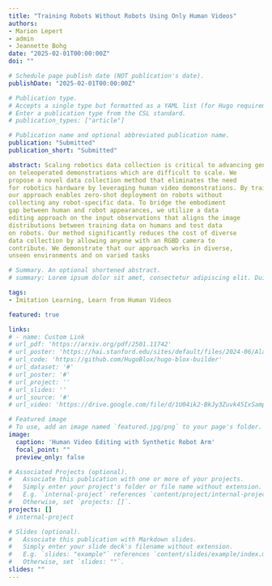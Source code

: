 ```yaml
---
title: "Training Robots Without Robots Using Only Human Videos"
authors: 
- Marion Lepert
- admin
- Jeannette Bohg
date: "2025-02-01T00:00:00Z"
doi: ""

# Schedule page publish date (NOT publication's date).
publishDate: "2025-02-01T00:00:00Z"

# Publication type.
# Accepts a single type but formatted as a YAML list (for Hugo requirements).
# Enter a publication type from the CSL standard.
# publication_types: ["article"]

# Publication name and optional abbreviated publication name.
publication: "Submitted"
publication_short: "Submitted"

abstract: Scaling robotics data collection is critical to advancing general-purpose robots. Current approaches often rely
on teleoperated demonstrations which are difficult to scale. We
propose a novel data collection method that eliminates the need
for robotics hardware by leveraging human video demonstrations. By training imitation learning policies on this human data,
our approach enables zero-shot deployment on robots without
collecting any robot-specific data. To bridge the embodiment
gap between human and robot appearances, we utilize a data
editing approach on the input observations that aligns the image
distributions between training data on humans and test data
on robots. Our method significantly reduces the cost of diverse
data collection by allowing anyone with an RGBD camera to
contribute. We demonstrate that our approach works in diverse,
unseen environments and on varied tasks

# Summary. An optional shortened abstract.
# summary: Lorem ipsum dolor sit amet, consectetur adipiscing elit. Duis posuere tellus ac convallis placerat. Proin tincidunt magna sed ex sollicitudin condimentum.

tags:
- Imitation Learning, Learn from Human Videos

featured: true

links:
# - name: Custom Link
# url_pdf: 'https://arxiv.org/pdf/2501.11742'
# url_poster: 'https://hai.stanford.edu/sites/default/files/2024-06/Alaa_Eldin_and_Jiaying_Fang.pdf'
# url_code: 'https://github.com/HugoBlox/hugo-blox-builder'
# url_dataset: '#'
# url_poster: '#'
# url_project: ''
# url_slides: ''
# url_source: '#'
# url_video: 'https://drive.google.com/file/d/1U04ik2-BkJy3Zuvk45IxSampP9N9ShhR/view?usp=sharing'

# Featured image
# To use, add an image named `featured.jpg/png` to your page's folder. 
image:
  caption: 'Human Video Editing with Synthetic Robot Arm'
  focal_point: ""
  preview_only: false

# Associated Projects (optional).
#   Associate this publication with one or more of your projects.
#   Simply enter your project's folder or file name without extension.
#   E.g. `internal-project` references `content/project/internal-project/index.md`.
#   Otherwise, set `projects: []`.
projects: []
# internal-project

# Slides (optional).
#   Associate this publication with Markdown slides.
#   Simply enter your slide deck's filename without extension.
#   E.g. `slides: "example"` references `content/slides/example/index.md`.
#   Otherwise, set `slides: ""`.
slides: ""
---
```


<!-- This work is driven by the results in my [previous paper](/publication/conference-paper/) on LLMs.

{{% callout note %}}
Create your slides in Markdown - click the *Slides* button to check out the example.
{{% /callout %}}

Add the publication's **full text** or **supplementary notes** here. You can use rich formatting such as including [code, math, and images](https://docs.hugoblox.com/content/writing-markdown-latex/). -->
